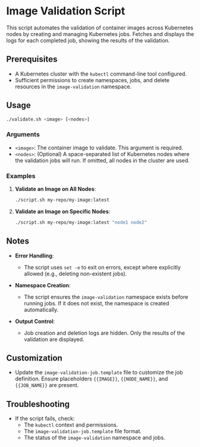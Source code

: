 
# Image Validation Script

This script automates the validation of container images across Kubernetes nodes by creating and managing Kubernetes jobs.
Fetches and displays the logs for each completed job, showing the results of the validation.

## Prerequisites

- A Kubernetes cluster with the `kubectl` command-line tool configured.
- Sufficient permissions to create namespaces, jobs, and delete resources in the `image-validation` namespace.

## Usage

```bash
./validate.sh <image> [<nodes>]
```

### Arguments

- `<image>`: The container image to validate. This argument is required.
- `<nodes>`: (Optional) A space-separated list of Kubernetes nodes where the validation jobs will run. If omitted, all nodes in the cluster are used.

### Examples

1. **Validate an Image on All Nodes**:
   ```bash
   ./script.sh my-repo/my-image:latest
   ```

2. **Validate an Image on Specific Nodes**:
   ```bash
   ./script.sh my-repo/my-image:latest "node1 node2"

## Notes

- **Error Handling**:
  - The script uses `set -e` to exit on errors, except where explicitly allowed (e.g., deleting non-existent jobs).
  
- **Namespace Creation**:
  - The script ensures the `image-validation` namespace exists before running jobs. If it does not exist, the namespace is created automatically.

- **Output Control**:
  - Job creation and deletion logs are hidden. Only the results of the validation are displayed.

## Customization

- Update the `image-validation-job.template` file to customize the job definition. Ensure placeholders `{{IMAGE}}`, `{{NODE_NAME}}`, and `{{JOB_NAME}}` are present.

## Troubleshooting

- If the script fails, check:
  - The `kubectl` context and permissions.
  - The `image-validation-job.template` file format.
  - The status of the `image-validation` namespace and jobs.
